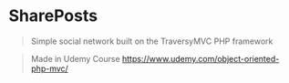 # SharePosts
> Simple social network built on the TraversyMVC PHP framework

> Made in Udemy Course https://www.udemy.com/object-oriented-php-mvc/

